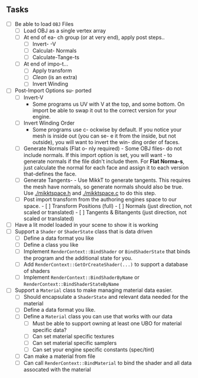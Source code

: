 
## Tasks
- [ ] Be able to load `OBJ` Files
    - [ ] Load OBJ as a single   vertex array
    - [ ] At end of ea- ch group (or at very end), apply post steps..
      - [ ] Invert- -V
      - [ ] Calculat- Normals
      - [ ] Calculate-Tange-ts
  - [ ] At end of impo-t...
      -  [ ] Apply transform
      -  [ ] *Clean* (is an extra)
      -  [ ] Invert Winding
- [ ] Post-Import Options su- ported
    - [ ] Invert-V
        - Some programs us UV with V at the top, and some bottom.  On import
          be able to swap it out to the correct version for your engine.
    - [ ] Invert Winding Order
        - Some programs use c- ockwise by default.  If you notice your mesh is
          inside out (you can se- e it from the inside, but not outside), you will
          want to invert the win- ding order of faces.
  - [ ] Generate Normals (Flat o- nly required)
        - Some OBJ files-  do not include normals.  If this import option is set,
          you will want - to generate normals if the file didn't include them.
          For **Flat Norma-s**, just calculate the normal for each face and assign it to
          each version that-defines the face.
  - [ ] Generate Tangents-        - Use MikkT to generate tangents.  This requires the mesh have normals, so generate
          normals should also be true.
          Use [./mikktspace.h](./mikktspace.h) and [./mikktspace.c](./mikktspace.c) to
          do this step.  
  - [ ] Post import transform from the authoring engines space to our space.
        - [ ] Transform Positions (full)
        - [ ] Normals (just direction, not scaled or translated)
        - [ ] Tangents & Bitangents (just direction, not scaled or translated)
- [ ] Have a lit model loaded in your scene to show it is working
- [ ] Support a `Shader` or `ShaderState` class that is data driven
  - [ ] Define a data format you like
  - [ ] Define a class you like
  - [ ] Implement `RenderContext::BindShader` or `BindShaderState` that
        binds the program and the additional state for you.
  - [ ] Add `RenderContext::GetOrCreateShader(...)` to support a database of shaders
  - [ ] Implement `RenderContext::BindShaderByName` or `RenderContext::BindShaderStateByName`
- [ ] Support a `Material` class to make managing material data easier.
  - [ ] Should encapsulate a `ShaderState` and relevant data needed for the material
  - [ ] Define a data format you like.
  - [ ] Define a `Material` class you can use that works with our data
      - [ ] Must be able to support owning at least one UBO for material specific data?
      - [ ] Can set material specific textures
      - [ ] Can set material specific samplers
      - [ ] Can set your engine specific constants (spec/tint)
  - [ ] Can make a material from file
  - [ ] Can call `RenderContext::BindMaterial` to bind the shader and all data assocated with the material
